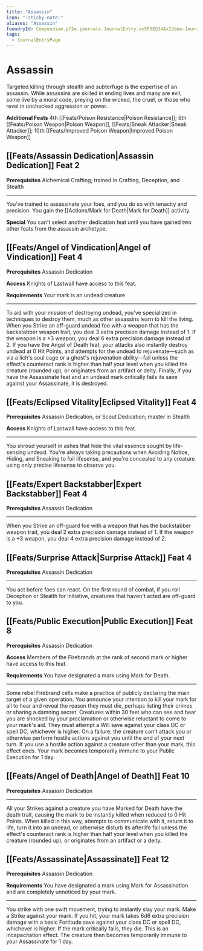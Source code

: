 ```yaml
---
title: "Assassin"
icon: ":sticky-note:"
aliases: "Assassin"
foundryId: Compendium.pf2e.journals.JournalEntry.vx5FGEG34AxI2dow.JournalEntryPage.0e2o62hyCxbIkVoC
tags:
  - JournalEntryPage
---
```


# Assassin
Targeted killing through stealth and subterfuge is the expertise of an assassin. While assassins are skilled in ending lives and many are evil, some live by a moral code, preying on the wicked, the cruel, or those who revel in unchecked aggression or power.

**Additional Feats** 4th [[Feats/Poison Resistance|Poison Resistance]]; 6th [[Feats/Poison Weapon|Poison Weapon]], [[Feats/Sneak Attacker|Sneak Attacker]]; 10th [[Feats/Improved Poison Weapon|Improved Poison Weapon]]

## [[Feats/Assassin Dedication|Assassin Dedication]] Feat 2

**Prerequisites** Alchemical Crafting; trained in Crafting, Deception, and Stealth

* * *

You've trained to assassinate your foes, and you do so with tenacity and precision. You gain the [[Actions/Mark for Death|Mark for Death]] activity.

**Special** You can't select another dedication feat until you have gained two other feats from the assassin archetype.

## [[Feats/Angel of Vindication|Angel of Vindication]] Feat 4

**Prerequisites** Assassin Dedication

**Access** Knights of Lastwall have access to this feat.

**Requirements** Your mark is an undead creature.

* * *

To aid with your mission of destroying undead, you've specialized in techniques to destroy them, much as other assassins learn to kill the living. When you Strike an off-guard undead foe with a weapon that has the backstabber weapon trait, you deal 3 extra precision damage instead of 1. If the weapon is a +3 weapon, you deal 6 extra precision damage instead of 2. If you have the Angel of Death feat, your attacks also instantly destroy undead at 0 Hit Points, and attempts for the undead to rejuvenate—such as via a lich's soul cage or a ghost's rejuvenation ability—fail unless the effect's counteract rank is higher than half your level when you killed the creature (rounded up), or originates from an artifact or deity. Finally, if you have the Assassinate feat and an undead mark critically fails its save against your Assassinate, it is destroyed.

## [[Feats/Eclipsed Vitality|Eclipsed Vitality]] Feat 4

**Prerequisites** Assassin Dedication, or Scout Dedication; master in Stealth

**Access** Knights of Lastwall have access to this feat.

* * *

You shroud yourself in ashes that hide the vital essence sought by life-sensing undead. You're always taking precautions when Avoiding Notice, Hiding, and Sneaking to foil lifesense, and you're concealed to any creature using only precise lifesense to observe you.

## [[Feats/Expert Backstabber|Expert Backstabber]] Feat 4

**Prerequisites** Assassin Dedication

* * *

When you Strike an off-guard foe with a weapon that has the backstabber weapon trait, you deal 2 extra precision damage instead of 1. If the weapon is a +3 weapon, you deal 4 extra precision damage instead of 2.

## [[Feats/Surprise Attack|Surprise Attack]] Feat 4

**Prerequisites** Assassin Dedication

* * *

You act before foes can react. On the first round of combat, if you roll Deception or Stealth for initiative, creatures that haven't acted are off-guard to you.

## [[Feats/Public Execution|Public Execution]] Feat 8

**Prerequisites** Assassin Dedication

**Access** Members of the Firebrands at the rank of second mark or higher have access to this feat.

**Requirements** You have designated a mark using Mark for Death.

* * *

Some rebel Firebrand cells make a practice of publicly declaring the main target of a given operation. You announce your intention to kill your mark for all to hear and reveal the reason they must die, perhaps listing their crimes or sharing a damning secret. Creatures within 30 feet who can see and hear you are shocked by your proclamation or otherwise reluctant to come to your mark's aid. They must attempt a Will save against your class DC or spell DC, whichever is higher. On a failure, the creature can't attack you or otherwise perform hostile actions against you until the end of your next turn. If you use a hostile action against a creature other than your mark, this effect ends. Your mark becomes temporarily immune to your Public Execution for 1 day.

## [[Feats/Angel of Death|Angel of Death]] Feat 10

**Prerequisites** Assassin Dedication

* * *

All your Strikes against a creature you have Marked for Death have the death trait, causing the mark to be instantly killed when reduced to 0 Hit Points. When killed in this way, attempts to communicate with it, return it to life, turn it into an undead, or otherwise disturb its afterlife fail unless the effect's counteract rank is higher than half your level when you killed the creature (rounded up), or originates from an artifact or a deity.

## [[Feats/Assassinate|Assassinate]] Feat 12

**Prerequisites** Assassin Dedication

**Requirements** You have designated a mark using Mark for Assassination and are completely unnoticed by your mark.

* * *

You strike with one swift movement, trying to instantly slay your mark. Make a Strike against your mark. If you hit, your mark takes 6d6 extra precision damage with a basic Fortitude save against your class DC or spell DC, whichever is higher. If the mark critically fails, they die. This is an incapacitation effect. The creature then becomes temporarily immune to your Assassinate for 1 day.